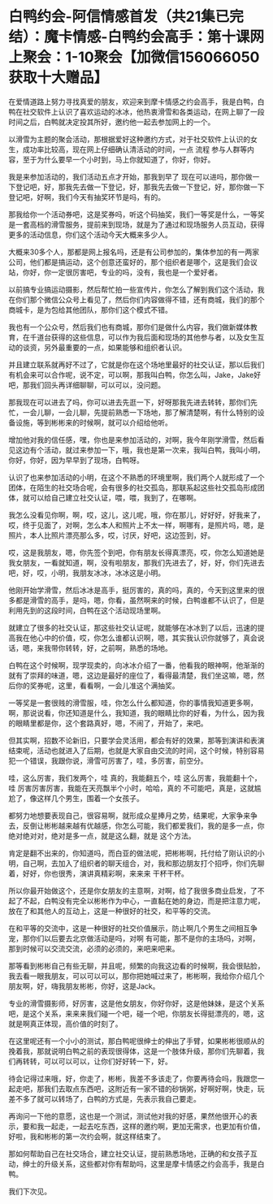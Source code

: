 # 白鸭约会-阿信情感首发（共21集已完结）：魔卡情感-白鸭约会高手：第十课网上聚会：1-10聚会【加微信156066050获取十大赠品】

在爱情道路上努力寻找真爱的朋友，欢迎来到摩卡情感之约会高手，我是白鸭，白鸭在社交软件上认识了喜欢运动的冰冰，他热衷滑雪和各类运动，在网上聊了一段时间之后，白鸭就决定投其所好，邀约他一起去参加网上的一个。

以滑雪为主题的聚会活动，那根据爱好这种邀约方式，对于社交软件上认识的女生，成功率比较高，现在网上仔细确认清活动的时间，一点 流程 参与人群等内容，至于为什么要早一个小时到，马上你就知道了，你好，你好。

我是来参加活动的，我们活动五点才开始，那我到早了 现在可以进吗，那你做一下登记吧，好，那我先去做一下登记，好，那我先去做一下登记，好，那你做一下登记吧，好啊，我们今天有抽奖环节是吗，有的。

那我给你一个活动券吧，这是奖券吗，听这个码抽奖，我们一等奖是什么，一等奖是一套高档的滑雪服务，提前来到现场，就是为了通过和现场服务人员互动，获得更多的活动信息，你们这个活动今天大概来多少人。

大概来30多个人，那都是网上报名吗，还是有公司参加的，集体参加的有一两家公司，他们都是搞运动，这个创意还蛮好的，那个组织者是哪个，这是我们会议站，你好，你一定很厉害吧，专业的吗，没有，我也是一个爱好者。

以前搞专业搞运动摄影，然后帮忙拍一些宣传片，你怎么了解到我们这个活动，我在你们那个微信公众号上看见了，然后你们内容做得不错，还有商城，我们的那个商城卡，是为包给其他团队，那你们这个模式不错。

我也有一个公众号，然后我们也有商城，那你们是做什么内容，我们做新媒体教育，在千道台获得的这些信息，可以作为我后面和现场的其他参与者，以及女生互动的谈资，另外最重要的一点，如果能够和组织者认识。

并且建立联系就再好不过了，它就是你在这个场地里最好的社交认证，那以后我们有机会来可以合作呢，说不定，可以啊，那我叫白鸭，你怎么叫，Jake，Jake好吧，那我们回头再详细聊聊，可以可以，没问题。

那我现在可以进去了吗，你可以进去先逛一下，好呀那我先进去转转，那你们先忙，一会儿聊，一会儿聊，先提前熟悉一下场地，那了解清楚啊，有什么特别的设备设施，等到彬彬来的时候啊，就可以介绍给他听。

增加他对我的信任感，嘿，你也是来参加活动的，对啊，我今年刚学滑雪，然后看见这边有个活动，就过来参加一下，哦，我也是第一次来，我叫白鸭，我叫小明，你好，你好，因为早早到了现场，白鸭呀。

认识了也来参加活动的小明，在这个不熟悉的环境里啊，我们两个人就形成了一个团体，在陌生的社交场合呢，会有很多的社交孤岛，那联系起这些社交孤岛形成团体，就可以给自己建立社交认证，喂，喂，我到了，在哪啊。

我怎么没看见你啊，啊，哎，这儿，这儿呢，哦，你在那儿，好好好，好我来了，哎，终于见面了，对啊，怎么本人和照片上不太一样，啊哪有，是照片吗，嗯，是照片，本人比照片漂亮那么多，哎，讨厌，好吧，这边签到，好。

哎，这是我朋友，嗯，你先签个到吧，你有朋友长得真漂亮，哎，你怎么知道她是我女朋友，一看就知道，啊，没有啦朋友，那我们先进去了，好，好，你们先进去吧，好，哎，小明，我朋友冰冰，冰冰这是小明。

他刚开始学滑雪，然后冰冰是高手，挺厉害的，真的吗，真的，今天到这里来的很多都是滑雪的高手，是吗，嗯，你看，虽然啊来的时候，白鸭谁都不认识了，但是利用先到的这段时间，白鸭在这个活动现场里啊。

就建立了很多的社交认证，那这些社交认证呢，就能够在冰冰到了以后，迅速的提高我在他心中的价值，哎，你怎么谁都认识啊，嗯，其实我认识你就够了，真会说话，嗯，来我带你转转，好，之前啊，熟悉的场地。

白鸭在这个时候啊，现学现卖的，向冰冰介绍了一番，他看我的眼神啊，他渐渐的就有了崇拜的味道，嗯，这边是最好的座位了，看得最清楚，我们坐这嘛，嗯，然后你的奖券呢，这里，看看啊，一会儿准这个满抽奖。

一等奖是一套很贱的滑雪服，哇，你怎么什么都知道，你的事情我知道更多啊，啊，那说说看，你还知道是什么，我知道，我的眼睛比你的好看，为什么，因为我的眼睛里都是你，这个套路真好，嗯，不闹了，开始了，来吧。

但其实啊，招数不论新旧，只要学会灵活用，都会有好的效果，那等到演讲和表演结束呢，活动也就进入了后期，也就是大家自由交流的时间，这个时候，特别容易犯一个错误，我跟你说，滑雪可厉害了，哇，多厉害，前空分。

哇，这么厉害，我们发两个，哇 真的，我能翻五个，哇 这么厉害，我能翻十个，哇 厉害厉害厉害，我能在天亮飘半个小时，哈哈，真的 不可能吧，真是，这就尴尬了，像这样几个男生，围着一个女孩子。

都努力地想要表现自己，很容易啊，就形成众星捧月之势，结果呢，大家争来争去，反倒让彬彬越来越有优越感，你怎么可能，我们都爱我们，我的是多一点，你绝对绝对对，绝对是多一点，就是这么翻，就是 这个方法。

肯定是翻不出来的，你知道吗，而白亚的做法呢，把彬彬啊，托付给了刚认识的小明，自己啊，去加入了组织者的聊天组合，对，我和那边朋友打个招呼，你们先聊着，好好，你也很秀，演讲真精彩啊，来来来 干杯干杯。

所以你最开始做这个，还是你女朋友的主意啊，对啊，给了我很多商业启发，了不起了不起，白鸭没有完全以彬彬作为中心，一直黏在她的身边，而是把注意力呢，放在了和其他人的互动上，这是一种很好的社交，和平等的交流。

在和平等的交流中，这是一种很好的社交价值展示，防止啊几个男生之间相互争宠，那你们以后要去北京做活动是吗，对啊 有可能，那不是你的主场吗，对啊，那到时候可以交流交流，必须的必须的，来吧来吧来。

那等看到彬彬自己有些无聊，并且呢，频繁的向我这边看的时候啊，我会很贴脸，我去看一眼我朋友，可以可以可以，那你把她喊过来了，彬彬啊，我给你介绍几个朋友啊，好，嗨我朋友彬彬，你好，这是Jack。

专业的滑雪摄影师，好厉害，这是他女朋友，你好你好，这是他妹妹，是这个关系吧，是这个关系，来来来我们碰一个吧，碰一个吧，你朋友长得挺漂亮的，嗯，这就是啊真正体现，高价值的时刻了。

在这里呢还有一个小小的测试，那白鸭呢很绅士的伸出了手臂，如果彬彬很顺从的挽着我，那就说明白鸭之前的表现很得体，这是一个肢体升级，那你们先聊着，我们再转转，可以可以可以，让你们好好转一下，好。

待会记得过来哦，好，你走了，彬彬，我差不多该走了，你要再待会吗，我跟您一起走吧，那我们去取点东西吧，这附近有一家不错的砂锅粥，好啊好啊，快走，玩差不多了就可以转场了，白鸭的方式是，先表示我自己要走。

再询问一下他的意愿，这也是一个测试，测试他对我的好感，果然他很开心的表示，要和我一起走，一起去吃东西，这样的邀约啊，更加无需求，也更加有价值，好啦，我和彬彬的第一次约会啊，就这样结束了。

那如何帮助自己在社交场合，建立社交认证，提前熟悉场地，正确的和女孩子互动，绅士的升级关系，这些都对你有帮助吗，这里是摩卡情感之约会高手，我是白鸭。

我们下次见。